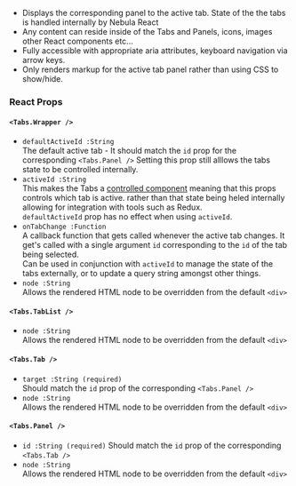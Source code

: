 * Displays the corresponding panel to the active tab.  State of the the tabs is handled internally by Nebula React
* Any content can reside inside of the Tabs and Panels, icons, images other React components etc...
* Fully accessible with appropriate aria attributes, keyboard navigation via arrow keys.
* Only renders markup for the active tab panel rather than using CSS to show/hide.

### React Props
#### `<Tabs.Wrapper />`
* `defaultActiveId :String`  
The default active tab - It should match the `id` prop for the corresponding `<Tabs.Panel />` Setting this prop still alllows the tabs state to be controlled internally.
* `activeId :String`  
This makes the Tabs a [controlled component](https://facebook.github.io/react/docs/forms.html#controlled-components) meaning that this props controls which tab is active.
rather than that state being heled internally allowing for integration with tools such as Redux.  
`defaultActiveId` prop has no effect when using `activeId`.
* `onTabChange :Function`  
A callback function that gets called whenever the active tab changes.  It get's called with a single argument `id` corresponding to the `id` of the tab being selected.  
Can be used in conjunction with `activeId` to manage the state of the tabs externally, or to update a query string amongst other things.
* `node :String`  
Allows the rendered HTML node to be overridden from the default `<div>`

#### `<Tabs.TabList />`
* `node :String`  
Allows the rendered HTML node to be overridden from the default `<div>`

#### `<Tabs.Tab />`
* `target :String (required)`  
Should match the `id` prop of the corresponding `<Tabs.Panel />`
* `node :String`  
Allows the rendered HTML node to be overridden from the default `<div>`

#### `<Tabs.Panel />`
* `id :String (required)`
Should match the `id` prop of the corresponding `<Tabs.Tab />`
* `node :String`  
Allows the rendered HTML node to be overridden from the default `<div>`